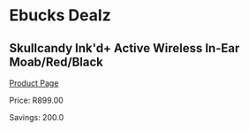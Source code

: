 
# Ebucks Dealz
## Skullcandy Ink'd+ Active Wireless In-Ear Moab/Red/Black
[Product Page](https://www.ebucks.com/web/shop/productSelected.do?prodId=1061178027&catId=1048640943)

Price: R899.00

Savings: 200.0


	
